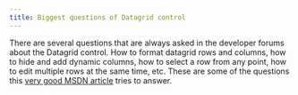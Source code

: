 ```yaml
---
title: Biggest questions of Datagrid control
---
```

There are several questions that are always asked in the developer forums about the Datagrid control. How to format datagrid rows and columns, how to hide and add dynamic columns, how to select a row from any point, how to edit multiple rows at the same time, etc. These are some of the questions this [very good MSDN article](http://web.archive.org/web/20040905014530/http://www.microsoft.com/spanish/msdn/articulos/archivo/040402/voices/vbtchtopquestionsaboutaspnetdatagridservercontrol.asp) tries to answer.


